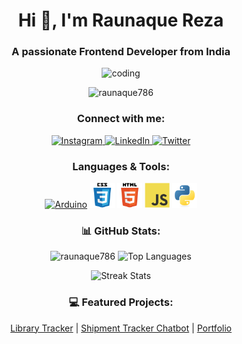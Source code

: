 <h1 align="center">Hi 👋, I'm Raunaque Reza</h1>
<h3 align="center">A passionate Frontend Developer from India</h3>

<p align="center">
  <img src="https://i.pinimg.com/originals/81/17/8b/81178b47a8598f0c81c4799f2cdd4057.gif" alt="coding" width="300"/>
</p>

<p align="center">
  <img src="https://komarev.com/ghpvc/?username=raunaque786&label=Profile%20views&color=0e75b6&style=flat" alt="raunaque786" />
</p>

<h3 align="center">Connect with me:</h3>
<p align="center">
  <!-- Instagram -->
  <a href="https://instagram.com/raunaque_reza" target="_blank">
    <img src="https://raw.githubusercontent.com/rahuldkjain/github-profile-readme-generator/master/src/images/icons/Social/instagram.svg" alt="Instagram" width="30" />
  </a>

  <!-- LinkedIn -->
<a href="https://www.linkedin.com/in/raunaque928/" target="_blank">
  <img src="https://cdn.jsdelivr.net/gh/devicons/devicon/icons/linkedin/linkedin-original.svg" alt="LinkedIn" width="30" />
</a>


  <!-- Twitter -->
  <a href="https://x.com/RaunaqueReza3" target="_blank">
    <img src="https://raw.githubusercontent.com/rahuldkjain/github-profile-readme-generator/master/src/images/icons/Social/twitter.svg" alt="Twitter" width="30" />
  </a>
</p>

<h3 align="center">Languages & Tools:</h3>
<p align="center">
  <a href="https://www.arduino.cc/" target="_blank"><img src="https://cdn.worldvectorlogo.com/logos/arduino-1.svg" alt="Arduino" width="40" height="40"/></a>
  <a href="https://www.w3schools.com/css/" target="_blank"><img src="https://raw.githubusercontent.com/devicons/devicon/master/icons/css3/css3-original-wordmark.svg" alt="CSS3" width="40" height="40"/></a>
  <a href="https://www.w3.org/html/" target="_blank"><img src="https://raw.githubusercontent.com/devicons/devicon/master/icons/html5/html5-original-wordmark.svg" alt="HTML5" width="40" height="40"/></a>
  <a href="https://developer.mozilla.org/en-US/docs/Web/JavaScript" target="_blank"><img src="https://raw.githubusercontent.com/devicons/devicon/master/icons/javascript/javascript-original.svg" alt="JavaScript" width="40" height="40"/></a>
  <a href="https://www.python.org" target="_blank"><img src="https://raw.githubusercontent.com/devicons/devicon/master/icons/python/python-original.svg" alt="Python" width="40" height="40"/></a>
</p>

<h3 align="center">📊 GitHub Stats:</h3>
<p align="center">
  <img src="https://github-readme-stats.vercel.app/api?username=raunaque786&show_icons=true&locale=en&theme=radical" alt="raunaque786" />
  <img src="https://github-readme-stats.vercel.app/api/top-langs/?username=raunaque786&layout=compact&theme=radical" alt="Top Languages" />
</p>

<p align="center">
  <img src="https://github-readme-streak-stats.herokuapp.com/?user=raunaque786&theme=radical" alt="Streak Stats" />
</p>

<h3 align="center">💻 Featured Projects:</h3>
<p align="center">
  <a href="https://github.com/raunaque786/Library-tracker" target="_blank">Library Tracker</a> |
  <a href="https://github.com/raunaque786/Shipment-Tracker-Chatbot" target="_blank">Shipment Tracker Chatbot</a> |
  <a href="https://github.com/raunaque786/Portfolio" target="_blank">Portfolio</a>
</p>
